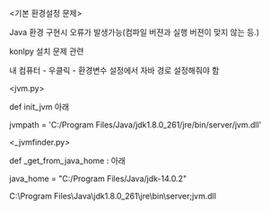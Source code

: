 <기본 환경설정 문제>

Java 환경 구현시 오류가 발생가능(컴파일 버젼과 실행 버젼이 맞지 않는 등.)

konlpy 설치 문제 관련


내 컴퓨터 - 우클릭 - 환경변수 설정에서 자바 경로 설정해줘야 함

<jvm.py>

def init_jvm 아래

jvmpath = 'C:/Program Files/Java/jdk1.8.0_261/jre/bin/server/jvm.dll'


<_jvmfinder.py>

def _get_from_java_home : 아래

java_home = "C:/Program Files/Java/jdk-14.0.2"

C:\Program Files\Java\jdk1.8.0_261\jre\bin\server;jvm.dll

